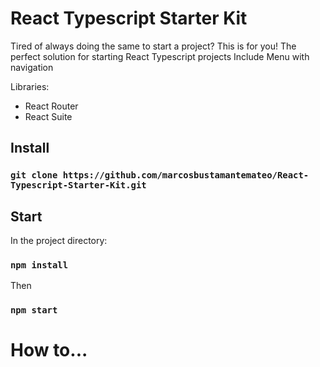 # React Typescript Starter Kit

Tired of always doing the same to start a project?
This is for you! The perfect solution for starting React Typescript projects
Include Menu with navigation

Libraries:

  - React Router
  - React Suite

## Install

### `git clone https://github.com/marcosbustamantemateo/React-Typescript-Starter-Kit.git`

## Start

In the project directory:

### `npm install`

Then

### `npm start`

# How to...



